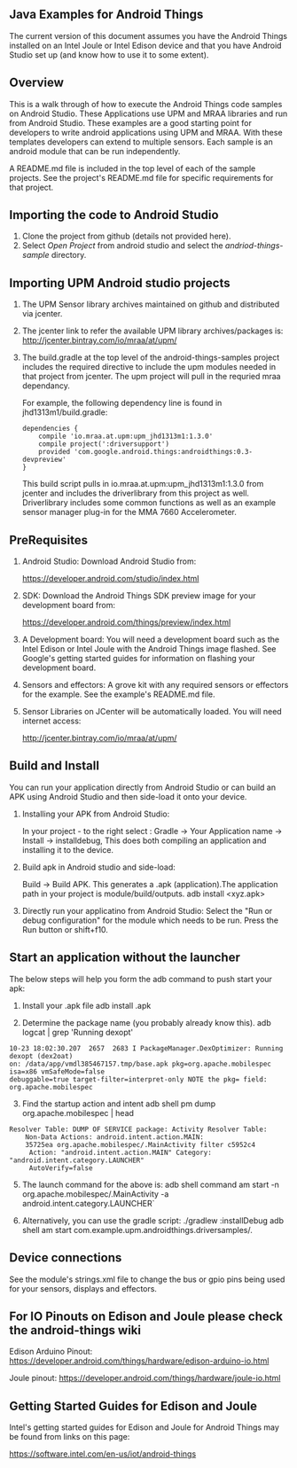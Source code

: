 Java Examples for Android Things
--------------------------------

The current version of this document assumes you have the Android Things installed on an
Intel Joule or Intel Edison device and that you have Android Studio set up (and know how to use
it to some extent).

Overview
--------
This is a walk through of how to execute the Android Things code samples on Android
Studio.  These Applications use UPM and MRAA libraries and run from Android Studio. These
examples are a good starting point for developers to write android applications using UPM
and MRAA. With these templates developers can extend to multiple sensors. Each sample is
an android module that can be run independently.

A README.md file is included in the top level of each of the sample projects. See the
project's README.md file for specific requirements for that project.


Importing the code to Android Studio
------------------------------------

1. Clone the project from github (details not provided here).
2. Select _Open Project_ from android studio and select the _andriod-things-sample_ directory.


Importing UPM Android studio projects
-------------------------------------

1. The UPM Sensor library archives maintained on github and distributed via jcenter.

2. The jcenter link to refer the available UPM library archives/packages is:
   http://jcenter.bintray.com/io/mraa/at/upm/

3. The build.gradle at the top level of the android-things-samples project includes the
   required directive to include the upm modules needed in that project from jcenter. The
   upm project will pull in the requried mraa dependancy.

   For example, the following dependency line is found in jhd1313m1/build.gradle:

   ````
   dependencies {
       compile 'io.mraa.at.upm:upm_jhd1313m1:1.3.0'
       compile project(':driversupport')
       provided 'com.google.android.things:androidthings:0.3-devpreview'
   }
    ````

   This build script pulls in io.mraa.at.upm:upm_jhd1313m1:1.3.0 from jcenter and includes the
   driverlibrary from this project as well. Driverlibrary includes some common functions as well as
   an example sensor manager plug-in for the MMA 7660 Accelerometer.


PreRequisites
-------------
1. Android Studio: Download Android Studio from:

   https://developer.android.com/studio/index.html

2. SDK: Download the Android Things SDK preview image for your development board from:

   https://developer.android.com/things/preview/index.html

3. A Development board: You will need a development board such as the Intel Edison or Intel Joule
   with the Android Things image flashed. See Google's getting started guides for information on
   flashing  your development board.

4. Sensors and effectors: A grove kit with any required sensors or effectors for the example.
   See the example's README.md file.

5. Sensor Libraries on JCenter will be automatically loaded. You will need internet access:

   http://jcenter.bintray.com/io/mraa/at/upm/


Build and Install
-----------------

You can run your application directly from Android Studio or can build an APK using Android Studio
and then side-load it onto your device.

1. Installing your APK from Android Studio:

    In your project - to the right select :
    Gradle -> Your Application name -> Install -> installdebug,
    This does both compiling an application and installing it to the device.

2. Build apk in Android studio and side-load:

    Build -> Build APK.
    This generates a .apk (application).The application path in your project is
    module/build/outputs.
      adb install <xyz.apk>

3. Directly run your applicatino from Android Studio:
    Select the "Run or debug configuration" for the module which needs to be run.
    Press the Run button or shift+f10.


Start an application without the launcher
-----------------------------------------

The below steps will help you form the adb command to push start your apk:

1. Install your .apk file
   adb install <filename>.apk

2. Determine the package name (you probably already know this).
   adb logcat | grep 'Running dexopt'
 ````
 10-23 18:02:30.207  2657  2683 I PackageManager.DexOptimizer: Running dexopt (dex2oat)
 on: /data/app/vmdl385467157.tmp/base.apk pkg=org.apache.mobilespec isa=x86 vmSafeMode=false
 debuggable=true target-filter=interpret-only NOTE the pkg= field: org.apache.mobilespec
 ````

3. Find the startup action and intent
   adb shell pm dump org.apache.mobilespec | head
 ````
 Resolver Table: DUMP OF SERVICE package: Activity Resolver Table:
	 Non-Data Actions: android.intent.action.MAIN:
	 35725ea org.apache.mobilespec/.MainActivity filter c5952c4
	  Action: "android.intent.action.MAIN" Category: "android.intent.category.LAUNCHER"
	  AutoVerify=false
 ````

5. The launch command for the above is:
   adb shell command am start -n org.apache.mobilespec/.MainActivity -a android.intent.category.LAUNCHER`

6. Alternatively, you can use the gradle script:
   ./gradlew <module>:installDebug adb shell am start com.example.upm.androidthings.driversamples/.<ModuleActivity>


Device connections
------------------
See the module's strings.xml file to change the bus or gpio pins being used for your sensors,
displays and effectors.


For IO Pinouts on Edison and Joule please check the android-things wiki
-----------------------------------------------------------------------
Edison Arduino Pinout: https://developer.android.com/things/hardware/edison-arduino-io.html

Joule pinout: https://developer.android.com/things/hardware/joule-io.html


Getting Started Guides for Edison and Joule
-------------------------------------------
Intel's getting started guides for Edison and Joule for Android Things may be found from
links on this page:

  https://software.intel.com/en-us/iot/android-things

